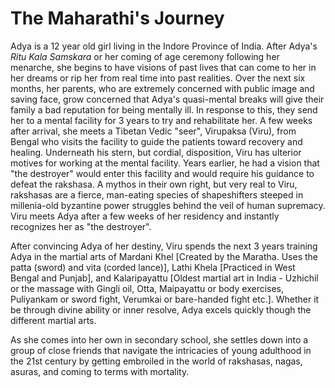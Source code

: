 # The Maharathi's Journey


Adya is a 12 year old girl living in the Indore Province of India. After Adya's _Ritu Kala Samskara_ or her coming of age ceremony following her menarche, she begins to have visions of past lives that can come to her in her dreams or rip her from real time into past realities. Over the next six months, her parents, who are extremely concerned with public image and saving face, grow concerned that Adya's quasi-mental breaks will give their family a bad reputation for being mentally ill. In response to this, they send her to a mental facility for 3 years to try and rehabilitate her. A few weeks after arrival, she meets a Tibetan Vedic "seer", Virupaksa (Viru), from Bengal who visits the facility to guide the patients toward recovery and healing. Underneath his stern, but cordial, disposition, Viru has ulterior motives for working at the mental facility. Years earlier, he had a vision that "the destroyer" would enter this facility and would require his guidance to defeat the rakshasa. A mythos in their own right, but very real to Viru, rakshasas are a fierce, man-eating species of shapeshifters steeped in millenia-old byzantine power struggles behind the veil of human supremacy. Viru meets Adya after a few weeks of her residency and instantly recognizes her as "the destroyer".  


After convincing Adya of her destiny, Viru spends the next 3 years training Adya in the martial arts of Mardani Khel [Created by the Maratha. Uses the patta (sword) and vita (corded lance)], Lathi Khela [Practiced in West Bengal and Punjab], and  Kalaripayattu [Oldest martial art in India - Uzhichil or the massage with Gingli oil, Otta, Maipayattu or body exercises, Puliyankam or sword fight, Verumkai or bare-handed fight etc.]. Whether it be through divine ability or inner resolve, Adya excels quickly though the different martial arts. 

As she comes into her own in secondary school, she settles down into a group of close friends that navigate the intricacies of young adulthood in the 21st century by getting embroiled in the world of rakshasas, nagas, asuras, and coming to terms with mortality.
